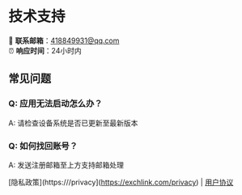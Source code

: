 # 技术支持

📧 **联系邮箱**：418849931@qq.com  
⏰ **响应时间**：24小时内

## 常见问题
### Q: 应用无法启动怎么办？
A: 请检查设备系统是否已更新至最新版本

### Q: 如何找回账号？
A: 发送注册邮箱至上方支持邮箱处理

[隐私政策](https:///privacy](https://exchlink.com/privacy) | [用户协议](https://exchlink.com/contract)
